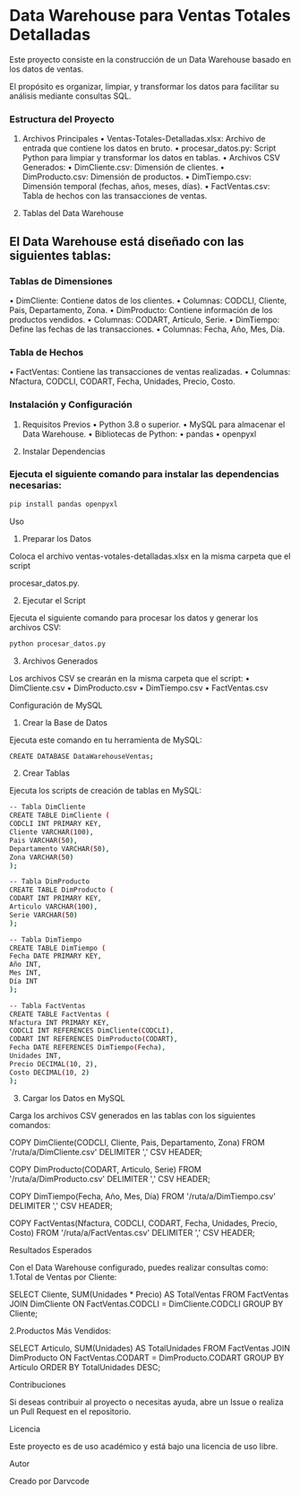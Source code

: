 # Data Warehouse para Ventas Totales Detalladas

Este proyecto consiste en la construcción de un Data Warehouse basado en los datos de ventas.

El propósito es organizar, limpiar, y transformar los datos para facilitar su análisis mediante consultas SQL.

### Estructura del Proyecto

1. Archivos Principales
   • Ventas-Totales-Detalladas.xlsx: Archivo de entrada que contiene los datos en bruto.
   • procesar_datos.py: Script Python para limpiar y transformar los datos en tablas.
   • Archivos CSV Generados:
   • DimCliente.csv: Dimensión de clientes.
   • DimProducto.csv: Dimensión de productos.
   • DimTiempo.csv: Dimensión temporal (fechas, años, meses, días).
   • FactVentas.csv: Tabla de hechos con las transacciones de ventas.

2. Tablas del Data Warehouse

## El Data Warehouse está diseñado con las siguientes tablas:

### Tablas de Dimensiones

• DimCliente: Contiene datos de los clientes.
• Columnas: CODCLI, Cliente, Pais, Departamento, Zona.
• DimProducto: Contiene información de los productos vendidos.
• Columnas: CODART, Artículo, Serie.
• DimTiempo: Define las fechas de las transacciones.
• Columnas: Fecha, Año, Mes, Día.

### Tabla de Hechos

• FactVentas: Contiene las transacciones de ventas realizadas.
• Columnas: Nfactura, CODCLI, CODART, Fecha, Unidades, Precio, Costo.

### Instalación y Configuración

1. Requisitos Previos
   • Python 3.8 o superior.
   • MySQL para almacenar el Data Warehouse.
   • Bibliotecas de Python:
   • pandas
   • openpyxl

2. Instalar Dependencias

### Ejecuta el siguiente comando para instalar las dependencias necesarias:

```bash
pip install pandas openpyxl
```

Uso

1. Preparar los Datos

Coloca el archivo ventas-votales-detalladas.xlsx en la misma carpeta que el script

procesar_datos.py.

2. Ejecutar el Script

Ejecuta el siguiente comando para procesar los datos y generar los archivos CSV:

```bash
python procesar_datos.py
```

3. Archivos Generados

Los archivos CSV se crearán en la misma carpeta que el script:
• DimCliente.csv
• DimProducto.csv
• DimTiempo.csv
• FactVentas.csv

Configuración de MySQL

1. Crear la Base de Datos

Ejecuta este comando en tu herramienta de MySQL:

```bash
CREATE DATABASE DataWarehouseVentas;
```

2. Crear Tablas

Ejecuta los scripts de creación de tablas en MySQL:

```bash
-- Tabla DimCliente
CREATE TABLE DimCliente (
CODCLI INT PRIMARY KEY,
Cliente VARCHAR(100),
Pais VARCHAR(50),
Departamento VARCHAR(50),
Zona VARCHAR(50)
);
```

```bash
-- Tabla DimProducto
CREATE TABLE DimProducto (
CODART INT PRIMARY KEY,
Articulo VARCHAR(100),
Serie VARCHAR(50)
);
```

```bash
-- Tabla DimTiempo
CREATE TABLE DimTiempo (
Fecha DATE PRIMARY KEY,
Año INT,
Mes INT,
Día INT
);
```

```bash
-- Tabla FactVentas
CREATE TABLE FactVentas (
Nfactura INT PRIMARY KEY,
CODCLI INT REFERENCES DimCliente(CODCLI),
CODART INT REFERENCES DimProducto(CODART),
Fecha DATE REFERENCES DimTiempo(Fecha),
Unidades INT,
Precio DECIMAL(10, 2),
Costo DECIMAL(10, 2)
);
```

3. Cargar los Datos en MySQL

Carga los archivos CSV generados en las tablas con los siguientes comandos:

COPY DimCliente(CODCLI, Cliente, Pais, Departamento, Zona)
FROM '/ruta/a/DimCliente.csv'
DELIMITER ','
CSV HEADER;

COPY DimProducto(CODART, Articulo, Serie)
FROM '/ruta/a/DimProducto.csv'
DELIMITER ','
CSV HEADER;

COPY DimTiempo(Fecha, Año, Mes, Día)
FROM '/ruta/a/DimTiempo.csv'
DELIMITER ','
CSV HEADER;

COPY FactVentas(Nfactura, CODCLI, CODART, Fecha, Unidades, Precio, Costo)
FROM '/ruta/a/FactVentas.csv'
DELIMITER ','
CSV HEADER;

Resultados Esperados

Con el Data Warehouse configurado, puedes realizar consultas como:
1.Total de Ventas por Cliente:

SELECT Cliente, SUM(Unidades \* Precio) AS TotalVentas
FROM FactVentas
JOIN DimCliente ON FactVentas.CODCLI = DimCliente.CODCLI
GROUP BY Cliente;

2.Productos Más Vendidos:

SELECT Articulo, SUM(Unidades) AS TotalUnidades
FROM FactVentas
JOIN DimProducto ON FactVentas.CODART = DimProducto.CODART
GROUP BY Articulo
ORDER BY TotalUnidades DESC;

Contribuciones

Si deseas contribuir al proyecto o necesitas ayuda, abre un Issue o realiza un Pull Request en el repositorio.

Licencia

Este proyecto es de uso académico y está bajo una licencia de uso libre.

Autor

Creado por Darvcode

